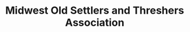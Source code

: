 ---
layout: repo
title: "Midwest Old Settlers and Threshers Association"
id: 12085
permalink: repos/12085/
---
